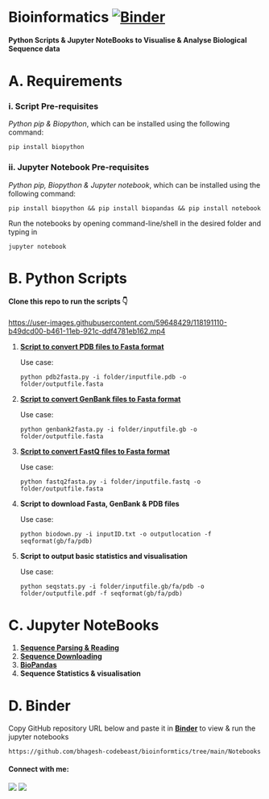 # Bioinformatics [![Binder](https://mybinder.org/badge_logo.svg)](https://mybinder.org/v2/gh/bhagesh-codebeast/Bioinformatics/HEAD)
#### **Python Scripts & Jupyter NoteBooks to Visualise & Analyse Biological Sequence data**

# A. Requirements

### i. **Script Pre-requisites**
*Python pip & Biopython*, which can be installed using the following command: 
    
    pip install biopython

### ii. **Jupyter Notebook Pre-requisites** 
*Python pip, Biopython & Jupyter notebook*, which can be installed using the following command: 

    pip install biopython && pip install biopandas && pip install notebook

Run the notebooks by opening command-line/shell in the desired folder and typing in 

    jupyter notebook 


# B. Python Scripts
#### Clone this repo to run the scripts 👇

https://user-images.githubusercontent.com/59648429/118191110-b49dcd00-b461-11eb-921c-ddf4781eb162.mp4


1. [**Script to convert PDB files to Fasta format**](https://github.com/bhagesh-codebeast/Bioinformatics/blob/main/Scripts/pdb2fasta.py)

    Use case:
  
    ```
    python pdb2fasta.py -i folder/inputfile.pdb -o folder/outputfile.fasta
    ```
2. [**Script to convert GenBank files to Fasta format**](https://github.com/bhagesh-codebeast/Bioinformatics/blob/main/Scripts/genbank2fasta.py)

    Use case:
  
    ```
    python genbank2fasta.py -i folder/inputfile.gb -o folder/outputfile.fasta
    ```

3. [**Script to convert FastQ files to Fasta format**](https://github.com/bhagesh-codebeast/Bioinformatics/blob/main/Scripts/fastq2fasta.py)

    Use case:
  
    ```
    python fastq2fasta.py -i folder/inputfile.fastq -o folder/outputfile.fasta
    ```
3. **Script to download Fasta, GenBank & PDB files**

    Use case:
  
    ```
    python biodown.py -i inputID.txt -o outputlocation -f seqformat(gb/fa/pdb)
    ```
3. **Script to output basic statistics and visualisation**

    Use case:
  
    ```
    python seqstats.py -i folder/inputfile.gb/fa/pdb -o folder/outputfile.pdf -f seqformat(gb/fa/pdb)
    ```

# C. Jupyter NoteBooks

1. [**Sequence Parsing & Reading**](https://github.com/bhagesh-codebeast/Bioinformatics/blob/main/Notebooks/sequence_parsing%26reading.ipynb)
2. [**Sequence Downloading**](https://github.com/bhagesh-codebeast/Bioinformatics/blob/main/Notebooks/sequence_download.ipynb)
3. [**BioPandas**](https://github.com/bhagesh-codebeast/Bioinformatics/blob/main/Notebooks/BioPandas.ipynb)
4. **Sequence Statistics & visualisation**

# D. Binder
Copy GitHub repository URL below and paste it in [**Binder**](https://mybinder.org/) to view & run the jupyter notebooks
```
https://github.com/bhagesh-codebeast/bioinformtics/tree/main/Notebooks
````

#### Connect with me:

[![](https://img.shields.io/badge/linkedin-bhageshhunakunti-informational?style=flat&logo=LinkedIn&logoColor=white&color=2bbc8a)](https://www.linkedin.com/in/bhagesh-hunakunti/)
![](https://img.shields.io/badge/mail-hunakuntibhagesh@gmail.com-informational?style=flat&logo=gmail&logoColor=white&color=2bbc8a)
